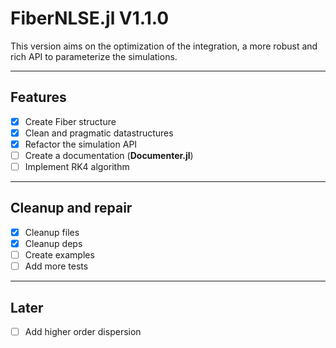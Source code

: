# FiberNLSE.jl V1.1.0

This version aims on the optimization of the integration, a more robust and rich API to parameterize the simulations.

---

## Features

* [x] Create Fiber structure
* [x] Clean and pragmatic datastructures
* [x] Refactor the simulation API
* [ ] Create a documentation (**Documenter.jl**)
* [ ] Implement RK4 algorithm

---

## Cleanup and repair

* [x] Cleanup files
* [x] Cleanup deps
* [ ] Create examples
* [ ] Add more tests

---

## Later

* [ ] Add higher order dispersion